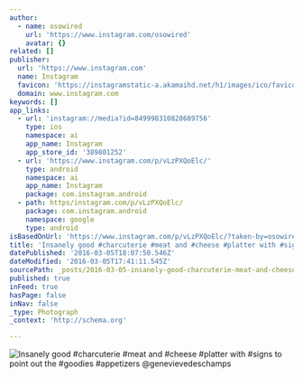 ```yaml
---
author:
  - name: osowired
    url: 'https://www.instagram.com/osowired'
    avatar: {}
related: []
publisher:
  url: 'https://www.instagram.com'
  name: Instagram
  favicon: 'https://instagramstatic-a.akamaihd.net/h1/images/ico/favicon.ico/7cdab0872b15.ico'
  domain: www.instagram.com
keywords: []
app_links:
  - url: 'instagram://media?id=849998310828689756'
    type: ios
    namespace: ai
    app_name: Instagram
    app_store_id: '389801252'
  - url: 'https://www.instagram.com/p/vLzPXQoElc/'
    type: android
    namespace: ai
    app_name: Instagram
    package: com.instagram.android
  - path: https/instagram.com/p/vLzPXQoElc/
    package: com.instagram.android
    namespace: google
    type: android
isBasedOnUrl: 'https://www.instagram.com/p/vLzPXQoElc/?taken-by=osowired'
title: 'Insanely good #charcuterie #meat and #cheese #platter with #signs to point out the #goodies #appetizers @genevievedeschamps'
datePublished: '2016-03-05T18:07:50.546Z'
dateModified: '2016-03-05T17:41:11.545Z'
sourcePath: _posts/2016-03-05-insanely-good-charcuterie-meat-and-cheese-platter-with.md
published: true
inFeed: true
hasPage: false
inNav: false
_type: Photograph
_context: 'http://schema.org'

---
```

![Insanely good &num;charcuterie &num;meat and &num;cheese &num;platter with &num;signs to point out the &num;goodies &num;appetizers &commat;genevievedeschamps](https://scontent.cdninstagram.com/t51.2885-15/e15/10802395_1488120794781366_1242726089_n.jpg?ig_cache_key=ODQ5OTk4MzEwODI4Njg5NzU2.2)